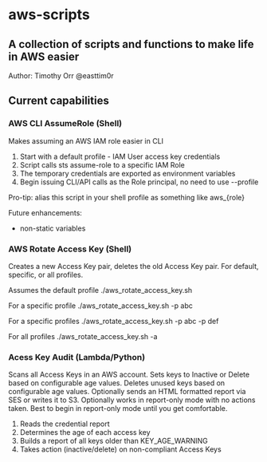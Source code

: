 # aws-scripts
## A collection of scripts and functions to make life in AWS easier
Author: Timothy Orr @easttim0r

## Current capabilities

### AWS CLI AssumeRole (Shell)
Makes assuming an AWS IAM role easier in CLI
1. Start with a default profile - IAM User access key credentials
2. Script calls sts assume-role to a specific IAM Role
3. The temporary credentials are exported as environment variables
4. Begin issuing CLI/API calls as the Role principal, no need to use --profile

Pro-tip: alias this script in your shell profile as something like aws_{role}

Future enhancements:
* non-static variables

### AWS Rotate Access Key (Shell)
Creates a new Access Key pair, deletes the old Access Key pair. For default, specific, or all profiles.

Assumes the default profile
./aws_rotate_access_key.sh

For a specific profile
./aws_rotate_access_key.sh -p abc

For a specific profiles
./aws_rotate_access_key.sh -p abc -p def

For all profiles
./aws_rotate_access_key.sh -a

### Acess Key Audit (Lambda/Python)
Scans all Access Keys in an AWS account. Sets keys to Inactive or Delete based on configurable age values. Deletes unused keys based on configurable age values. Optionally sends an HTML formatted report via SES or writes it to S3. Optionally works in report-only mode with no actions taken. Best to begin in report-only mode until you get comfortable.

1. Reads the credential report
2. Determines the age of each access key
3. Builds a report of all keys older than KEY_AGE_WARNING
4. Takes action (inactive/delete) on non-compliant Access Keys
